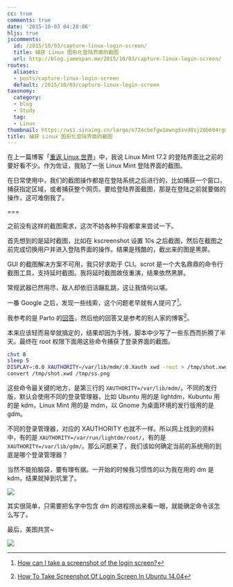 ```yaml
---
cc: true
comments: true
date: '2015-10-03 04:28:06'
hljs: true
jscomments:
  id: /2015/10/03/capture-linux-login-screen/
  title: 捕获 Linux 图形化登陆界面的截图
  url: http://blog.jamespan.me/2015/10/03/capture-linux-login-screen/
routes:
  aliases:
  - posts/capture-linux-login-screen
  default: /2015/10/03/capture-linux-login-screen
taxonomy:
  category:
  - blog
  - Study
  tag:
  - Linux
thumbnail: https://ws1.sinaimg.cn/large/e724cbefgw1ewng5svd8sj20b604rgm2.jpg
title: 捕获 Linux 图形化登陆界面的截图
---
```


在上一篇博客「[重返 Linux 世界][1]」中，我说 Linux Mint 17.2 的登陆界面比之前的要好看不少。作为佐证，我贴了一张 Linux Mint 登陆界面的截图。

在日常使用中，我们的截图操作都是在登陆系统之后进行的，比如捕获一个窗口，捕获指定区域，或者捕获整个网页。要给登陆界面截图，那是在登陆之前就要做的操作，这可难倒我了。

===



之前没有这样的截图需求，这次不妨各种手段都拿来尝试一下。

首先想到的是延时截图，比如在 kscreenshot 设置 10s 之后截图，然后在截图之前完成切换用户并进入登陆界面的操作。结果是残酷的，截出来的图是黑屏。

GUI 的截图解决方案不可用，我只好求助于 CLI。scrot 是一个大名鼎鼎的命令行截图工具，支持延时截图。我将延时截图故伎重演，结果依然黑屏。

常规武器已然用尽，敌人却依旧活蹦乱跳，这让我情何以堪。

一番 Google 之后，发现一些线索，这个问题老早就有人提问了[^1]。

[^1]: [How can I take a screenshot of the login screen?][2]

我参考的是 Parto 的[回答][3]，然后他的回答又是参考的别人家的博客[^2]。

[^2]: [How To Take Screenshot Of Login Screen In Ubuntu 14.04][4]

本来应该轻而易举就搞定的，结果却因为手残，脚本中少写了一些东西而折腾了半天。最终在 root 权限下面用这些命令捕获了登录界面的截图。

```bash
chvt 8
sleep 5
DISPLAY=:0.0 XAUTHORITY=/var/lib/mdm/:0.Xauth xwd -root > /tmp/shot.xwd
convert /tmp/shot.xwd /tmp/ss.png
```

这些命令最关键的地方，是第三行的 `XAUTHORITY=/var/lib/mdm/`。不同的发行版，默认会使用不同的登录管理器，比如 Ubuntu 用的是 lightdm，Kubuntu 用的是 kdm，Linux Mint 用的是 mdm，以 Gnome 为桌面环境的发行版用的是 gdm。

不同的登录管理器，对应的 XAUTHORITY 也就不一样。所以网上找到的资料中，有的是 `XAUTHORITY=/var/run/lightdm/root/`，有的是 `XAUTHORITY=/var/lib/gdm/`。那么问题来了，我们该如何确定当前的系统用的到底是哪个登录管理器？

当然不能拍脑袋，要有理有据。一开始的时候我习惯性的以为我在用的 dm 是 kdm，结果就掉到坑里了。

![](https://ws2.sinaimg.cn/large/e724cbefgw1ewng2bql7tj20ro0dk76x.jpg)

其实很简单，只需要把名字中包含 dm 的进程捞出来看一眼，就能确定命令该怎么写了。

最后，美图共赏~

![](https://ws1.sinaimg.cn/mw1024/e724cbefgw1ewnb8odazkj211y0lcdz0.jpg)

[1]: http://blog.jamespan.me/2015/10/03/free-as-in-freedom/
[2]: http://askubuntu.com/questions/43458/how-can-i-take-a-screenshot-of-the-login-screen
[3]: http://askubuntu.com/a/607095
[4]: http://itsfoss.com/screenshot-login-screen-ubuntu-linux/